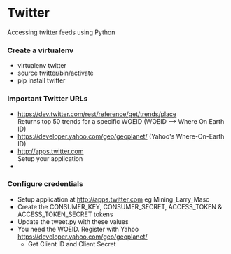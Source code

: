 # Twitter

Accessing twitter feeds using Python
 
### Create a virtualenv
 * virtualenv twitter
 * source twitter/bin/activate
 * pip install twitter
 
### Important Twitter URLs
 * https://dev.twitter.com/rest/reference/get/trends/place  
    Returns top 50 trends for a specific WOEID (WOEID --> Where On Earth ID)
 * https://developer.yahoo.com/geo/geoplanet/ (Yahoo's Where-On-Earth ID)
 * http://apps.twitter.com  
    Setup your application
 * 
    
### Configure credentials
 * Setup application at http://apps.twitter.com eg Mining_Larry_Masc
 * Create the CONSUMER_KEY, CONSUMER_SECRET, ACCESS_TOKEN & ACCESS_TOKEN_SECRET tokens
 * Update the tweet.py with these values
 * You need the WOEID. Register with Yahoo https://developer.yahoo.com/geo/geoplanet/
    * Get Client ID and Client Secret
  
    